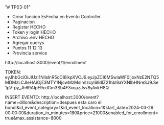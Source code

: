 "# TP03-01" 

- Crear funcion EsFecha en Evento Controller
- Paginacion
- Register HECHO
- Token y login HECHO
- Archivo .env HECHO
- Agregar querys 
- Puntos 11 12 13
- Provincia service

http://localhost:3000/event/1/enrollment


TOKEN: eyJhbGciOiJIUzI1NiIsInR5cCI6IkpXVCJ9.eyJpZCI6MSwiaWF0IjoxNzE2NTQ5MDMzLCJleHAiOjE3MTY1NjcwMzMsImlzcyI6IldlZ21hbl9aYXNlbHNreSJ9.Se1pV-py_Jh69AIpF9cdGm3Sb4F3xqazJsv8yAvkH8Q

INSERT EVENTO: http://localhost:3000/event?name=dillom&description=despues esta caro el bondi&id_event_category=1&id_event_location=1&start_date=2024-03-29 00:00:00&duration_in_minutes=180&price=21000&enabled_for_enrollment=true&max_assistance=8000